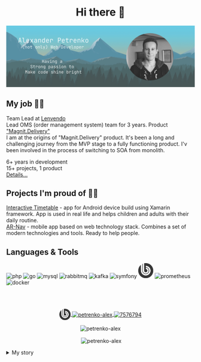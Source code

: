 <h1 align="center">Hi there 👋</h1>

<img src="/img/profile-cover.png" alt="Alexander Petrenko profile cover. (not-only) Web Developer">
  
## My job 👨‍💻
Team Lead at [Lenvendo](https://github.com/lenvendo)  
Lead OMS (order management system) team for 3 years. Product ["Magnit.Delivery"](https://promokod.magnit.ru/)  
I am at the origins of "Magnit.Delivery" product. It's been a long and challenging journey from the MVP stage to a fully functioning product. I'v been involved in the process of switching to SOA from monolith.
  
6+ years in development  
15+ projects, 1 product  
[Details...](/02_CAREER_LENVENDO.md)

## Projects I'm proud of 🎉👏
[Interactive Timetable](https://github.com/petrenko-alex/interactive-timetable-for-autists) - app for Android device build using Xamarin framework. App is used in real life and helps children and adults with their daily routine.  
[AR-Nav](https://github.com/petrenko-alex/ar-nav) - mobile app based on web technology stack. Combines a set of modern technologies and tools. Ready to help people.


## Languages & Tools
<p align="left">
  <img src="https://cdn.jsdelivr.net/npm/simple-icons@v4/icons/php.svg" alt="php" width="40" height="40"/>
  <img src="https://cdn.jsdelivr.net/npm/simple-icons@4.25.0/icons/go.svg" alt="go" width="40" height="40"/>
  <img src="https://cdn.jsdelivr.net/npm/simple-icons@v4/icons/mysql.svg" alt="mysql" width="40" height="40"/>
  <img src="https://cdn.jsdelivr.net/npm/simple-icons@4.25.0/icons/rabbitmq.svg" alt="rabbitmq" width="40" height="40"/>
  <img src="https://cdn.jsdelivr.net/npm/simple-icons@4.25.0/icons/apachekafka.svg" alt="kafka" width="40" height="40"/>
  <img src="https://cdn.jsdelivr.net/npm/simple-icons@4.25.0/icons/symfony.svg" alt="symfony" width="40" height="40"/>
  <img src="/img/bitrix-icon.png" alt="bitrix" width="40" height="40"/>
  <img src="https://cdn.jsdelivr.net/npm/simple-icons@4.25.0/icons/prometheus.svg" alt="prometheus" width="40" height="40"/> 
  <img src="https://cdn.jsdelivr.net/npm/simple-icons@4.25.0/icons/docker.svg" alt="docker" width="40" height="40"/> 

</p>
  
<br/><br/>
<p align="center">
  <a href="https://dev.1c-bitrix.ru/learning/resume.php?ID=94618364-1385449" target="_blank">
    <img align="center" src="/img/bitrix-icon.png" alt="94618364-1385449" height="30" width="30" />
  </a>
  <a href="https://www.linkedin.com/in/petrenko-alex/" target="_blank">
    <img align="center" src="https://cdn.jsdelivr.net/npm/simple-icons@3.0.1/icons/linkedin.svg" alt="petrenko-alex" height="30" width="30" />
  </a>
  <a href="https://stackoverflow.com/users/7576794" target="_blank">
    <img align="center" src="https://cdn.jsdelivr.net/npm/simple-icons@3.0.1/icons/stackoverflow.svg" alt="7576794" height="30" width="30" />
  </a>
</p>
<p align="center"> <img src="https://komarev.com/ghpvc/?username=petrenko-alex" alt="petrenko-alex" /></p>
<p align="center">&nbsp;<img align="center" src="https://github-readme-stats.vercel.app/api?username=petrenko-alex&show_icons=true" alt="petrenko-alex" /></p>

<details>
  <summary>My story</summary>
<br>  
  
📅 **2013 - 2019**  
  
I started learning programming at the university.
At first I worked on developing algorithmic thinking and wrote simple programs using [Kumir](https://www.niisi.ru/kumir/) system.

My first real programming language was C. Learning C evolved into learning C++. I trained on console applications. Two of them left in my repos: [Array Range Analyzer](https://github.com/petrenko-alex/array-range-analyzer) and [Snake Case Variable](https://github.com/petrenko-alex/snake-case-variable).

Then I moved to UI applications based on QT framework.
Several examples have survived in my archive repos: [Turing Machine](https://github.com/petrenko-alex/turing-machine), [Rent Something](https://github.com/petrenko-alex/rent-something), [VK Messenger](https://github.com/petrenko-alex/vk-messenger) and some others.

The next programming language I took up was Java. Simple games were made as training projects: [Bad Magic](https://github.com/petrenko-alex/bad-magic-game) and [Angry Dish](https://github.com/melihovv/angry-dish-game).

I also learned databases, algorithms, patterns, OOP, design and construction principles, version control systems, diagrams and more. Even tried myself in Assembler :)


Studying at university I developed a couple of projects I am proud of:  
My Bachelor thesis: [Interactive Timetable](https://github.com/petrenko-alex/interactive-timetable-for-autists) - app for Android device build using Xamarin framework. App is used in real life and helps children and adults.  
My Master thesis: [AR-Nav](https://github.com/petrenko-alex/ar-nav) - mobile application based on web technology stack. Combines a set of modern technologies and tools.  

📅 **2017 - 2021**  
  
From 2017 to 2021 I worked as a Middle Backend developer at [INTERVOLGA](https://github.com/intervolga).

Was focused on developing sites using Bitrix framework.  
I mostly worked on the development and support of online shops for small and medium-sized businesses.
Also had projects not related to e-commerce.  
I wrote articles, work on modules and internal company projects.  
As of 2020 I took part in the development of over 15 projects.  
Check out some [details...](/01_CAREER_INTERVOLGA.md)  
  
📅 **2021 - 2024**  
Starting from 2021, I have been working at [Lenvendo](https://github.com/lenvendo) building product [Magnit.Delivery](https://promokod.magnit.ru/).

I started as a developer. Than I switched to Team Lead after a couple of months.
I have been working as a Team Lead of the OMS (order management system) team for more than 3 years.
Many stages and milestones of product development have been passed, the rotation of management and team members, large team size.

I am proud of my first long-term successful leading experience in a highload project.  
[details...](/02_CAREER_LENVENDO.md)

📅 **2023 - now**  
In 2023, I completed "Golang Developer. Professional" course in [OTUS](https://otus.ru/).  
Successfully developed the graduation project - [api-rate-limiter](https://github.com/petrenko-alex/api-rate-limiter).  
  
I'm changing the stack from PHP to GO. Leaving Bitrix CMS.  
Focus on product development, because it's more congenial than the project one.  
</details>

